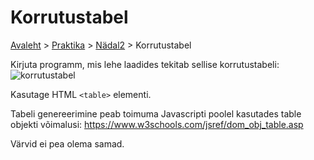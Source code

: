 # Korrutustabel
[Avaleht](../../../README.md) > [Praktika](../../README.md) > [Nädal2](../README.md) > Korrutustabel

Kirjuta programm, mis lehe laadides tekitab sellise korrutustabeli:  
![korrutustabel](./Korrutustabel.png)  

Kasutage HTML `<table>` elementi.

Tabeli genereerimine peab toimuma Javascripti poolel kasutades table objekti võimalusi: 
https://www.w3schools.com/jsref/dom_obj_table.asp  

Värvid ei pea olema samad.
